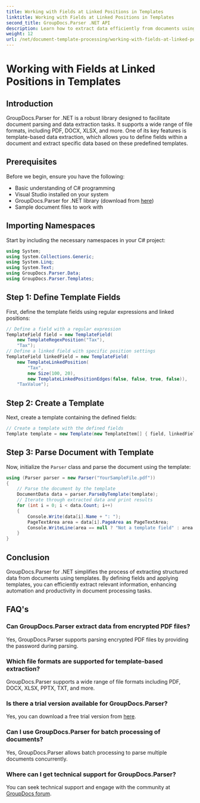 ```yaml
---
title: Working with Fields at Linked Positions in Templates
linktitle: Working with Fields at Linked Positions in Templates
second_title: GroupDocs.Parser .NET API
description: Learn how to extract data efficiently from documents using GroupDocs.Parser for .NET. Step-by-step tutorial with code examples.
weight: 12
url: /net/document-template-processing/working-with-fields-at-linked-positions-in-templates/
---
```


# Working with Fields at Linked Positions in Templates

## Introduction
GroupDocs.Parser for .NET is a robust library designed to facilitate document parsing and data extraction tasks. It supports a wide range of file formats, including PDF, DOCX, XLSX, and more. One of its key features is template-based data extraction, which allows you to define fields within a document and extract specific data based on these predefined templates.
## Prerequisites
Before we begin, ensure you have the following:
- Basic understanding of C# programming
- Visual Studio installed on your system
- GroupDocs.Parser for .NET library (download from [here](https://releases.groupdocs.com/parser/net/))
- Sample document files to work with

## Importing Namespaces
Start by including the necessary namespaces in your C# project:
```csharp
using System;
using System.Collections.Generic;
using System.Linq;
using System.Text;
using GroupDocs.Parser.Data;
using GroupDocs.Parser.Templates;
```
## Step 1: Define Template Fields
First, define the template fields using regular expressions and linked positions:
```csharp
// Define a field with a regular expression
TemplateField field = new TemplateField(
    new TemplateRegexPosition("Tax"),
    "Tax");
// Define a linked field with specific position settings
TemplateField linkedField = new TemplateField(
    new TemplateLinkedPosition(
        "Tax",
        new Size(100, 20),
        new TemplateLinkedPositionEdges(false, false, true, false)),
    "TaxValue");
```
## Step 2: Create a Template
Next, create a template containing the defined fields:
```csharp
// Create a template with the defined fields
Template template = new Template(new TemplateItem[] { field, linkedField });
```
## Step 3: Parse Document with Template
Now, initialize the `Parser` class and parse the document using the template:
```csharp
using (Parser parser = new Parser("YourSampleFile.pdf"))
{
    // Parse the document by the template
    DocumentData data = parser.ParseByTemplate(template);
    // Iterate through extracted data and print results
    for (int i = 0; i < data.Count; i++)
    {
        Console.Write(data[i].Name + ": ");
        PageTextArea area = data[i].PageArea as PageTextArea;
        Console.WriteLine(area == null ? "Not a template field" : area.Text);
    }
}
```

## Conclusion
GroupDocs.Parser for .NET simplifies the process of extracting structured data from documents using templates. By defining fields and applying templates, you can efficiently extract relevant information, enhancing automation and productivity in document processing tasks.

## FAQ's
### Can GroupDocs.Parser extract data from encrypted PDF files?
Yes, GroupDocs.Parser supports parsing encrypted PDF files by providing the password during parsing.
### Which file formats are supported for template-based extraction?
GroupDocs.Parser supports a wide range of file formats including PDF, DOCX, XLSX, PPTX, TXT, and more.
### Is there a trial version available for GroupDocs.Parser?
Yes, you can download a free trial version from [here](https://releases.groupdocs.com/).
### Can I use GroupDocs.Parser for batch processing of documents?
Yes, GroupDocs.Parser allows batch processing to parse multiple documents concurrently.
### Where can I get technical support for GroupDocs.Parser?
You can seek technical support and engage with the community at [GroupDocs forum](https://forum.groupdocs.com/c/parser/17).
